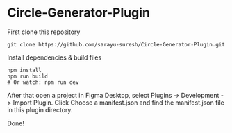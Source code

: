 
# Circle-Generator-Plugin

First clone this repository
```
git clone https://github.com/sarayu-suresh/Circle-Generator-Plugin.git
```
Install dependencies & build files
```
npm install
npm run build
# Or watch: npm run dev
```
After that open a project in Figma Desktop, select Plugins -> Development -> Import Plugin. Click Choose a manifest.json and find the manifest.json file in this plugin directory.

Done! 
